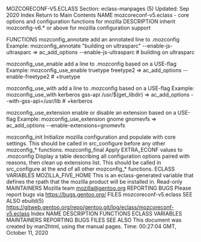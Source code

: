 MOZCORECONF-V5.ECLASS
Section: eclass-manpages (5)
Updated: Sep 2020
Index Return to Main Contents
NAME
mozcoreconf-v5.eclass - core options and configuration functions for mozilla
DESCRIPTION
inherit mozconfig-v6.* or above for mozilla configuration support

FUNCTIONS
mozconfig_annotate
add an annotated line to .mozconfig
Example: mozconfig_annotate "building on ultrasparc" --enable-js-ultrasparc => ac_add_options --enable-js-ultrasparc # building on ultrasparc

mozconfig_use_enable
add a line to .mozconfig based on a USE-flag
Example: mozconfig_use_enable truetype freetype2 => ac_add_options --enable-freetype2 # +truetype

mozconfig_use_with
add a line to .mozconfig based on a USE-flag
Example: mozconfig_use_with kerberos gss-api /usr/$(get_libdir) => ac_add_options --with-gss-api=/usr/lib # +kerberos

mozconfig_use_extension
enable or disable an extension based on a USE-flag
Example: mozconfig_use_extension gnome gnomevfs => ac_add_options --enable-extensions=gnomevfs

mozconfig_init
Initialize mozilla configuration and populate with core settings. This should be called in src_configure before any other mozconfig_* functions.
mozconfig_final
Apply EXTRA_ECONF values to .mozconfig Display a table describing all configuration options paired with reasons, then clean up extensions list. This should be called in src_configure at the end of all other mozconfig_* functions.
ECLASS VARIABLES
MOZILLA_FIVE_HOME
This is an eclass-generated variable that defines the rpath that the mozilla product will be installed in. Read-only
MAINTAINERS
Mozilla team <mozilla@gentoo.org>
REPORTING BUGS
Please report bugs via https://bugs.gentoo.org/
FILES
mozcoreconf-v5.eclass
SEE ALSO
ebuild(5)
https://gitweb.gentoo.org/repo/gentoo.git/log/eclass/mozcoreconf-v5.eclass
Index
NAME
DESCRIPTION
FUNCTIONS
ECLASS VARIABLES
MAINTAINERS
REPORTING BUGS
FILES
SEE ALSO
This document was created by man2html, using the manual pages.
Time: 00:27:04 GMT, October 11, 2020